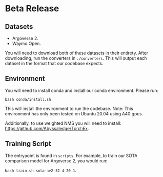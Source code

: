 # Beta Release

## Datasets

- Argoverse 2.
- Waymo Open.

You will need to download both of these datasets in their entirety. After downloading, run the converters in `./converters`. This will output each dataset in the format that our codebase expects.

## Environment

You will need to install conda and install our conda environment. Please run:

```
bash conda/install.sh
```

This will install the environment to run the codebase. Note: This environment has only been tested on Ubuntu 20.04 using A40 gpus.

Additionally, to use weighted NMS you will need to install: https://github.com/Abyssaledge/TorchEx.

## Training Script

The entrypoint is found in `scripts`. For example, to train our SOTA comparison model for Argoverse 2, you would run:

`bash train.sh sota-av2-32 4 20 1`.